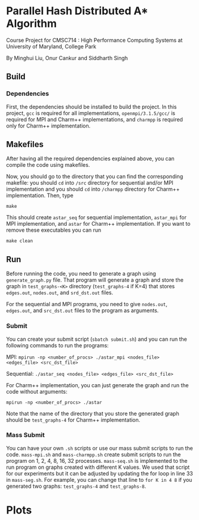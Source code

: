 # Parallel Hash Distributed A* Algorithm
Course Project for CMSC714 : High Performance Computing Systems at University of Maryland, College Park

By Minghui Liu, Onur Cankur and Siddharth Singh

## Build

### Dependencies
First, the dependencies should be installed to build the project. In this project, `gcc` is required for all implementations, `openmpi/3.1.5/gcc/` is required for MPI and Charm++ implementations, and `charmpp` is required only for Charm++ implementation.


## Makefiles
After having all the required dependencies explained above, you can compile the code using makefiles.

Now, you should go to the directory that you can find the corresponding makefile: you should `cd` into `/src` directory for sequential and/or MPI implementation and you should `cd` into `/charmpp` directory for Charm++ implementation. Then, type

```make```

This should create `astar_seq` for sequential implementation, `astar_mpi` for MPI implementation, and `astar` for Charm++ implementation. If you want to remove these executables you can run

```make clean```

## Run
Before running the code, you need to generate a graph using `generate_graph.py` file. That program will generate a graph and store the graph in `test_graphs-<K>` directory (`test_graphs-4` if K=4) that stores `edges.out`, `nodes.out`, and `srd_dst.out` files.

For the sequential and MPI programs, you need to give `nodes.out`, `edges.out`, and `src_dst.out` files to the program as arguments.

### Submit
You can create your submit script (```sbatch submit.sh```) and you can run the following commands to run the programs:

MPI: ```mpirun -np <number_of_procs> ./astar_mpi <nodes_file> <edges_file> <src_dst_file>```

Sequential: ```./astar_seq <nodes_file> <edges_file> <src_dst_file>```

For Charm++ implementation, you can just generate the graph and run the code without arguments:

```mpirun -np <number_of_procs> ./astar```

Note that the name of the directory that you store the generated graph should be `test_graphs-4` for Charm++ implementation.

### Mass Submit
You can have your own `.sh` scripts or use our mass submit scripts to run the code. `mass-mpi.sh` and `mass-charmpp.sh` create submit scripts to run the program on 1, 2, 4, 8, 16, 32 processes. `mass-seq.sh` is implemented to the run program on graphs created with different K values. We used that script for our experiments but it can be adjusted by updating the for loop in line 33 in `mass-seg.sh`. For example, you can change that line to `for K in 4 8` if you generated two graphs: `test_graphs-4` and `test_graphs-8`.


# Plots
